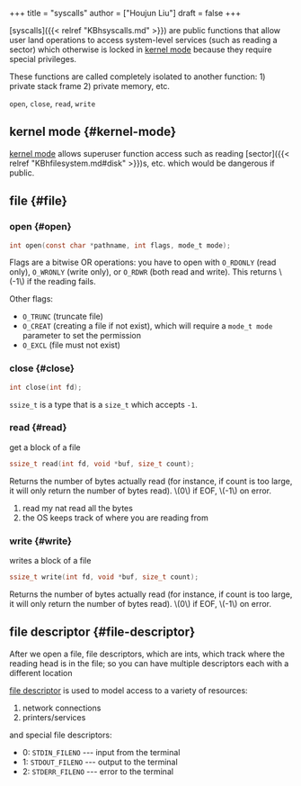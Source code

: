 +++
title = "syscalls"
author = ["Houjun Liu"]
draft = false
+++

[syscalls]({{< relref "KBhsyscalls.md" >}}) are public functions that allow user land operations to access system-level services (such as reading a sector) which otherwise is locked in [kernel mode](#kernel-mode) because they require special privileges.

These functions are called completely isolated to another function: 1) private stack frame 2) private memory, etc.

`open`, `close`, `read`, `write`


## kernel mode {#kernel-mode}

[kernel mode](#kernel-mode) allows superuser function access such as reading [sector]({{< relref "KBhfilesystem.md#disk" >}})s, etc. which would be dangerous if public.


## file {#file}


### open {#open}

```C
int open(const char *pathname, int flags, mode_t mode);
```

Flags are a bitwise OR operations: you have to open with `O_RDONLY` (read only), `O_WRONLY` (write only), or `O_RDWR` (both read and write). This returns \\(-1\\) if the reading fails.

Other flags:

-   `O_TRUNC` (truncate file)
-   `O_CREAT` (creating a file if not exist), which will require a `mode_t mode` parameter to set the permission
-   `O_EXCL` (file must not exist)


### close {#close}

```C
int close(int fd);
```

`ssize_t` is a type that is a `size_t` which accepts `-1`.


### read {#read}

get a block of a file

```C
ssize_t read(int fd, void *buf, size_t count);
```

Returns the number of bytes actually read (for instance, if count is too large, it will only return the number of bytes read). \\(0\\) if EOF, \\(-1\\) on error.

1.  read my nat read all the bytes
2.  the OS keeps track of where you are reading from


### write {#write}

writes a block of a file

```C
ssize_t write(int fd, void *buf, size_t count);
```

Returns the number of bytes actually read (for instance, if count is too large, it will only return the number of bytes read). \\(0\\) if EOF, \\(-1\\) on error.


## file descriptor {#file-descriptor}

After we open a file, file descriptors, which are ints, which track where the reading head is in the file; so you can have multiple descriptors each with a different location

[file descriptor](#file-descriptor) is used to model access to a variety of resources:

1.  network connections
2.  printers/services

and special file descriptors:

-   0: `STDIN_FILENO` --- input from the terminal
-   1: `STDOUT_FILENO` --- output to the terminal
-   2: `STDERR_FILENO` --- error to the terminal
